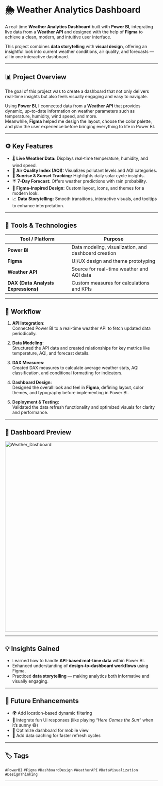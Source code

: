 # 🌦️ Weather Analytics Dashboard  

A real-time **Weather Analytics Dashboard** built with **Power BI**, integrating live data from a **Weather API** and designed with the help of **Figma** to achieve a clean, modern, and intuitive user interface.  

This project combines **data storytelling** with **visual design**, offering an insightful look into current weather conditions, air quality, and forecasts — all in one interactive dashboard.

---

## 📊 Project Overview  

The goal of this project was to create a dashboard that not only delivers real-time insights but also feels visually engaging and easy to navigate.  

Using **Power BI**, I connected data from a **Weather API** that provides dynamic, up-to-date information on weather parameters such as temperature, humidity, wind speed, and more.  
Meanwhile, **Figma** helped me design the layout, choose the color palette, and plan the user experience before bringing everything to life in Power BI.  

---

## ⚙️ Key Features  

- 🌡️ **Live Weather Data:** Displays real-time temperature, humidity, and wind speed.  
- 💨 **Air Quality Index (AQI):** Visualizes pollutant levels and AQI categories.  
- 🌅 **Sunrise & Sunset Tracking:** Highlights daily solar cycle insights.  
- ☔ **7-Day Forecast:** Offers weather predictions with rain probability.  
- 🎨 **Figma-Inspired Design:** Custom layout, icons, and themes for a modern look.  
- 📈 **Data Storytelling:** Smooth transitions, interactive visuals, and tooltips to enhance interpretation.  

---

## 🧰 Tools & Technologies  

| Tool / Platform | Purpose |
|------------------|----------|
| **Power BI** | Data modeling, visualization, and dashboard creation |
| **Figma** | UI/UX design and theme prototyping |
| **Weather API** | Source for real-time weather and AQI data |
| **DAX (Data Analysis Expressions)** | Custom measures for calculations and KPIs |

---

## 🧩 Workflow  

1. **API Integration:**  
   Connected Power BI to a real-time weather API to fetch updated data periodically.  

2. **Data Modeling:**  
   Structured the API data and created relationships for key metrics like temperature, AQI, and forecast details.  

3. **DAX Measures:**  
   Created DAX measures to calculate average weather stats, AQI classification, and conditional formatting for indicators.  

4. **Dashboard Design:**  
   Designed the overall look and feel in **Figma**, defining layout, color themes, and typography before implementing in Power BI.  

5. **Deployment & Testing:**  
   Validated the data refresh functionality and optimized visuals for clarity and performance.  

---

## 📸 Dashboard Preview  

<img width="1118" height="627" alt="Weather_Dashboard" src="https://github.com/user-attachments/assets/bed92662-23a0-47b5-982b-bb568ce3ab7d" />


---

## 💡 Insights Gained  

- Learned how to handle **API-based real-time data** within Power BI.  
- Enhanced understanding of **design-to-dashboard workflows** using Figma.  
- Practiced **data storytelling** — making analytics both informative and visually engaging.  

---

## 🚀 Future Enhancements  

- 🌍 Add location-based dynamic filtering  
- 🎵 Integrate fun UI responses (like playing *“Here Comes the Sun”* when it’s sunny 😄)  
- 📱 Optimize dashboard for mobile view  
- 💾 Add data caching for faster refresh cycles  


---

## 🏷️ Tags  

`#PowerBI` `#Figma` `#DashboardDesign` `#WeatherAPI` `#DataVisualization` `#DesignThinking`  

---
